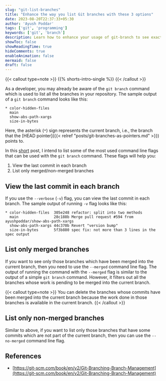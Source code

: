 ```yaml
---
slug: "git-list-branches"
title: "Enhance the way you list Git branches with these 3 options"
date: 2023-08-20T22:37:33+05:30
author: 'Ayush Poddar'
tags: ['git', 'programming']
keywords: ['git', 'branch']
description: Learn how to enhance your usage of git-branch to see exactly what you want to see
showToc: false
showReadingTime: true
hideComments: true
enableAnimation: false
mermaid: false
draft: false
---
```


{{< callout type=note >}}
{{% shorts-intro-single %}}
{{< /callout >}}

As a developer, you may already be aware of the `git branch` command which is used to list all the
branches in your repository. The sample output of a `git branch` command looks like this:

```text
* color-hidden-files
  main
  show-abs-path-xargs
  size-in-bytes
```

Here, the asterisk (`*`) sign represents the current branch, i.e., the branch that the [HEAD
pointer]({{< relref "posts/git-branches-as-pointers.md" >}}) points to.

In this [short](/shorts) post, I intend to list some of the most used command line flags that can be
used with the `git branch` command. These flags will help you:
1. View the last commit in each branch
2. List only merged/non-merged branches

## View the last commit in each branch
If you use the `--verbose` (`-v`) flag, you can view the last commit in each branch. The sample
output of running `-v` flag looks like this:

```text
* color-hidden-files  305e248 refactor: split into two methods
  main                28c188b Merge pull request #594 from ayushpoddar/show-abs-path-xargs
  show-abs-path-xargs 44c370b Revert "version bump"
  size-in-bytes       5f3b880 spec fix: not more than 3 lines in the spec output
```

## List only merged branches
If you want to see only those branches which have been merged into the current branch, then you need
to use the `--merged` command line flag. The output of running the command with the `--merged` flag
is similar to the output of a simple `git branch` command. However, it filters out all the branches
whose work is pending to be merged into the current branch.

{{< callout type=note >}}
You can delete the branches whose commits have been merged into the current branch because the work
done in those branches is available in the current branch.
{{< /callout >}}

## List only non-merged branches
Similar to above, if you want to list only those branches that have some commits which are not part
of the current branch, then you can use the `--no-merged` command line flag.

## References
- [https://git-scm.com/book/en/v2/Git-Branching-Branch-Management](https://git-scm.com/book/en/v2/Git-Branching-Branch-Management)
